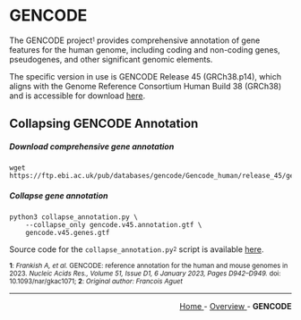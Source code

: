 
# GENCODE

The GENCODE project<sup><sub>1</sub></sup> provides comprehensive annotation of gene features for the human genome, including coding and non-coding genes, pseudogenes, and other significant genomic elements.

The specific version in use is GENCODE Release 45 (GRCh38.p14), which aligns with the Genome Reference Consortium Human Build 38 (GRCh38) and is accessible for download [here](https://www.gencodegenes.org/human/release_45.html).

## Collapsing GENCODE Annotation

##### Download comprehensive gene annotation

```text
wget https://ftp.ebi.ac.uk/pub/databases/gencode/Gencode_human/release_45/gencode.v45.annotation.gtf.gz
```

##### Collapse gene annotation

```text
python3 collapse_annotation.py \
    --collapse_only gencode.v45.annotation.gtf \
    gencode.v45.genes.gtf
```

Source code for the ``collapse_annotation.py``<sup><sub>2</sub></sup> script is available [here](https://github.com/smaht-dac/rnaseq-pipelines/blob/main/preprocessing/collapse_annotation.py).

<sub><b>1</b>: *Frankish A, et al.* GENCODE: reference annotation for the human and mouse genomes in 2023. *Nucleic Acids Res., Volume 51, Issue D1, 6 January 2023, Pages D942–D949.* doi: 10.1093/nar/gkac1071; <b>2</b>: *Original author: Francois Aguet*</sub>

---

<!-- This section relies on the html links generated by GitHub Pages 
and will not render correctly in Markdown -->
<div style="text-align: right">
    <a href="/pipelines-docs/"> Home </a> -
    <a href="0_Overview.html"> Overview </a> -
    <a> <b> GENCODE </b> </a>
</div>
